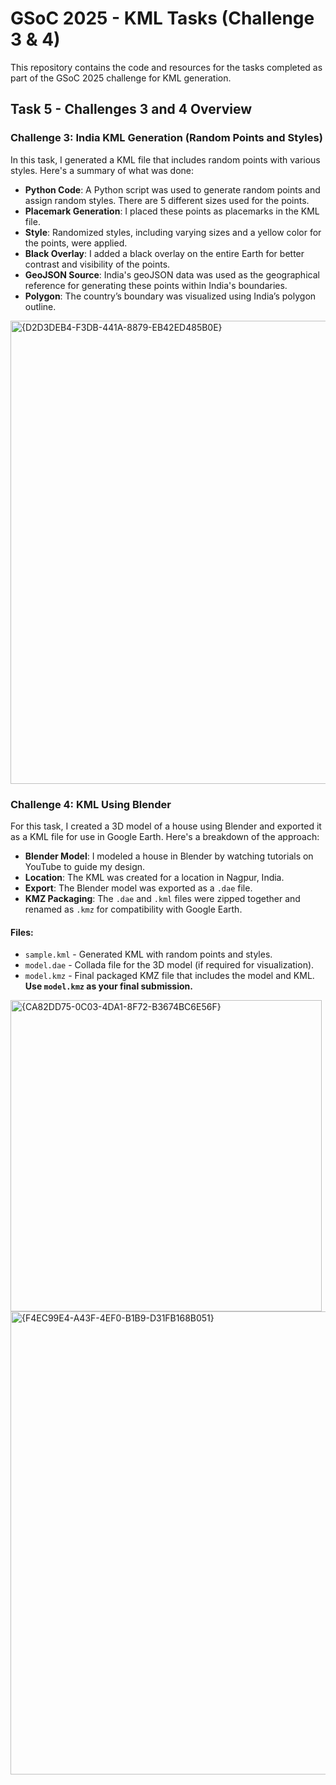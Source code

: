 # GSoC 2025 - KML Tasks (Challenge 3 & 4)

This repository contains the code and resources for the tasks completed as part of the GSoC 2025 challenge for KML generation.

## Task 5 - Challenges 3 and 4 Overview

### Challenge 3: India KML Generation (Random Points and Styles)
In this task, I generated a KML file that includes random points with various styles. Here's a summary of what was done:

- **Python Code**: A Python script was used to generate random points and assign random styles. There are 5 different sizes used for the points.
- **Placemark Generation**: I placed these points as placemarks in the KML file.
- **Style**: Randomized styles, including varying sizes and a yellow color for the points, were applied.
- **Black Overlay**: I added a black overlay on the entire Earth for better contrast and visibility of the points.
- **GeoJSON Source**: India's geoJSON data was used as the geographical reference for generating these points within India's boundaries.
- **Polygon**: The country’s boundary was visualized using India’s polygon outline.
<img width="741" alt="{D2D3DEB4-F3DB-441A-8879-EB42ED485B0E}" src="https://github.com/user-attachments/assets/d5184ae9-3c90-4a1a-9760-0bcbcef1c539" />


### Challenge 4: KML Using Blender
For this task, I created a 3D model of a house using Blender and exported it as a KML file for use in Google Earth. Here's a breakdown of the approach:

- **Blender Model**: I modeled a house in Blender by watching tutorials on YouTube to guide my design.
- **Location**: The KML was created for a location in Nagpur, India.
- **Export**: The Blender model was exported as a `.dae` file.
- **KMZ Packaging**: The `.dae` and `.kml` files were zipped together and renamed as `.kmz` for compatibility with Google Earth.
  
#### Files:
- `sample.kml` - Generated KML with random points and styles.
- `model.dae` - Collada file for the 3D model (if required for visualization).
- `model.kmz` - Final packaged KMZ file that includes the model and KML. **Use `model.kmz` as your final submission.**
<img width="498" alt="{CA82DD75-0C03-4DA1-8F72-B3674BC6E56F}" src="https://github.com/user-attachments/assets/b23aecfd-095d-46b2-9f36-d59e73908d2e" />

<img width="741" alt="{F4EC99E4-A43F-4EF0-B1B9-D31FB168B051}" src="https://github.com/user-attachments/assets/da80b383-c470-411e-b8b1-5129c822e8d5" />

